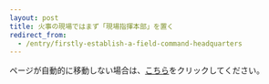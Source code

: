 ```yaml
---
layout: post
title: 火事の現場ではまず「現場指揮本部」を置く
redirect_from:
  - /entry/firstly-establish-a-field-command-headquarters
---
```


<p>ページが自動的に移動しない場合は、<a href="https://scrapbox.io/fukuchiharuki/%E7%81%AB%E4%BA%8B%E3%81%AE%E7%8F%BE%E5%A0%B4%E3%81%A7%E3%81%AF%E3%81%BE%E3%81%9A%E3%80%8C%E7%8F%BE%E5%A0%B4%E6%8C%87%E6%8F%AE%E6%9C%AC%E9%83%A8%E3%80%8D%E3%82%92%E7%BD%AE%E3%81%8F">こちら</a>をクリックしてください。</p>

<script type="text/javascript">
    setTimeout(function() {
        window.location.href = "https://scrapbox.io/fukuchiharuki/%E7%81%AB%E4%BA%8B%E3%81%AE%E7%8F%BE%E5%A0%B4%E3%81%A7%E3%81%AF%E3%81%BE%E3%81%9A%E3%80%8C%E7%8F%BE%E5%A0%B4%E6%8C%87%E6%8F%AE%E6%9C%AC%E9%83%A8%E3%80%8D%E3%82%92%E7%BD%AE%E3%81%8F";
    }, 1000);
</script>
